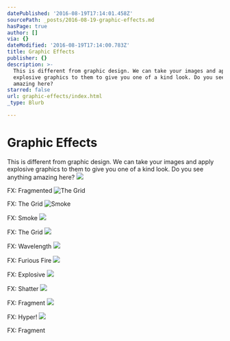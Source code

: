 ```yaml
---
datePublished: '2016-08-19T17:14:01.458Z'
sourcePath: _posts/2016-08-19-graphic-effects.md
hasPage: true
author: []
via: {}
dateModified: '2016-08-19T17:14:00.783Z'
title: Graphic Effects
publisher: {}
description: >-
  This is different from graphic design. We can take your images and apply
  explosive graphics to them to give you one of a kind look. Do you see anything
  amazing here?
starred: false
url: graphic-effects/index.html
_type: Blurb

---
```

# Graphic Effects

This is different from graphic design. We can take your images and apply explosive graphics to them to give you one of a kind look. Do you see anything amazing here?
![](https://the-grid-user-content.s3-us-west-2.amazonaws.com/cf815639-6ead-43a6-8393-3324e068f2dc.jpg)

FX: Fragmented
![The Grid](https://the-grid-user-content.s3-us-west-2.amazonaws.com/18c9e00a-fe85-4e30-8589-e24550d70d04.jpg)

FX: The Grid
![Smoke](https://the-grid-user-content.s3-us-west-2.amazonaws.com/30a8bdf0-9b7d-4e13-ab92-b38815e2ff45.jpg)

FX: Smoke
![](https://the-grid-user-content.s3-us-west-2.amazonaws.com/1eb10bb1-5f13-4dfb-a332-33a487e3505f.jpg)

FX: The Grid
![](https://the-grid-user-content.s3-us-west-2.amazonaws.com/b1ea0525-77c1-40ed-ac27-373bb34d37a9.jpg)

FX: Wavelength
![](https://the-grid-user-content.s3-us-west-2.amazonaws.com/cfa4f665-c806-4474-a6de-c50f2ccd50ee.jpg)

FX: Furious Fire
![](https://the-grid-user-content.s3-us-west-2.amazonaws.com/0836f71b-7f78-4551-9631-f6173f00d245.jpg)

FX: Explosive
![](https://the-grid-user-content.s3-us-west-2.amazonaws.com/fca0e1b4-00df-41ca-9d13-1b7626c3b285.jpg)

FX: Shatter
![](https://the-grid-user-content.s3-us-west-2.amazonaws.com/1581300a-0d44-44e8-b93f-ffa87e5ab89f.jpg)

FX: Fragment
![](https://the-grid-user-content.s3-us-west-2.amazonaws.com/4c299bbb-04da-4787-baa2-ac02b62b4d2f.jpg)

FX: Hyper!
![](https://the-grid-user-content.s3-us-west-2.amazonaws.com/6fce8120-7814-42d8-a5dc-b2cb3b8f94b4.jpg)

FX: Fragment